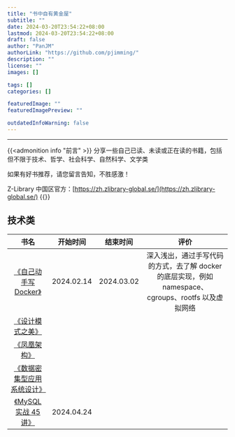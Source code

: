 ```yaml
---
title: "书中自有黄金屋"
subtitle: ""
date: 2024-03-20T23:54:22+08:00
lastmod: 2024-03-20T23:54:22+08:00
draft: false
author: "PanJM"
authorLink: "https://github.com/pjimming/"
description: ""
license: ""
images: []

tags: []
categories: []

featuredImage: ""
featuredImagePreview: ""

outdatedInfoWarning: false
---
```


<!--more-->

---

{{<admonition info "前言" >}}
分享一些自己已读、未读或正在读的书籍，包括但不限于技术、哲学、社会科学、自然科学、文学类

如果有好书推荐，请您留言告知，不胜感激！

Z-Library 中国区官方：[https://zh.zlibrary-global.se/](https://zh.zlibrary-global.se/)
{{</admonition>}}

## 技术类

|                                  书名                                   |  开始时间  |  结束时间  |                                                 评价                                                 |
| :---------------------------------------------------------------------: | :--------: | :--------: | :--------------------------------------------------------------------------------------------------: |
|   [《自己动手写 Docker》](https://book.douban.com/subject/27082348/)    | 2024.02.14 | 2024.03.02 | 深入浅出，通过手写代码的方式，去了解 docker 的底层实现，例如 namespace、cgroups、rootfs 以及虚拟网络 |
|      [《设计模式之美》](https://book.douban.com/subject/35919931/)      |            |            |                                                                                                      |
|        [《凤凰架构》](https://book.douban.com/subject/35492898/)        |            |            |                                                                                                      |
| [《数据密集型应用系统设计》](https://book.douban.com/subject/30329536/) |            |            |                                                                                                      |
|   [《MySQL 实战 45 讲》](https://time.geekbang.org/column/intro/139)    | 2024.04.24 |            |                                                                                                      |
